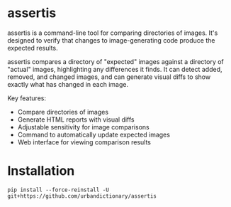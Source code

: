 # assertis

assertis is a command-line tool for comparing directories of images. It's designed to verify that changes to image-generating code produce the expected results.

assertis compares a directory of "expected" images against a directory of "actual" images, highlighting any differences it finds. It can detect added, removed, and changed images, and can generate visual diffs to show exactly what has changed in each image.

Key features:
- Compare directories of images
- Generate HTML reports with visual diffs
- Adjustable sensitivity for image comparisons
- Command to automatically update expected images
- Web interface for viewing comparison results

# Installation

`pip install --force-reinstall -U git+https://github.com/urbandictionary/assertis`